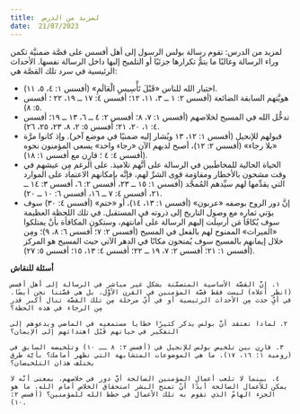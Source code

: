 ```yaml
---
title:  لمزيد من الدرس
date:  21/07/2023
---
```


لمزيد من الدرس:  تقوم رسالة بولس الرسول إلى أهل أفسس على قصَّة ضمنيَّة تكمن وراء الرسالة وغالبًا ما يتمُّ تكرارها جزئيًا أو التلميح إليها داخل الرسالة نفسها. الأحداث الرئيسية في سرد تلك القصَّة هي:

- اختيار الله للناس «قَبْلَ تَأْسِيسِ الْعَالَمِ» (أفسس ١: ٤، ٥، ١١).
- هويَّتهم السابقة الضائعة (أفسس ٢: ١ ــ ٣، ١١، ١٢؛ أفسس ٤: ١٧ ــ ١٩، ٢٢ ؛ أفسس ٥: ٨).
- تدخُّل الله في المسيح لخلاصهم (أفسس ١: ٧، ٨؛ أفسس ٢: ٤ ــ ٦، ١٣ ــ ١٩؛ أفسس ٤: ١، ٢٠، ٢١؛ أفسس ٥: ٢، ٨، ٢٣، ٢٥، ٢٦).
- قبولهم للإنجيل (أفسس ١: ١٢، ١٣ ويُشار إليه ضمنيًا في موضع آخر). وإذ كانوا مرَّة «بلا رجاء» (أفسس ٢: ١٢)، أصبح لديهم الآن «رجاء واحد» يسعى المؤمنون نحوه (أفسس ٤: ٤ ؛ قارِن مع أفسس ١: ١٨).
- الحياة الحالية للمخاطَبين في الرسالة على أنَّهم تلاميذ. على الرغم مِن عيشهم في وقت مشحون بالأخطار ومقاوَمة قوى الشرِّ لهم، فإنَّه بإمكانهم الاعتماد على الموارد التي يقدِّمها لهم سيِّدهم المُمجَّد (أفسس ١: ١٥ ــ ٢٣، أفسس ٢: ٦، أفسس ٣: ١٤ ــ ٢١، أفسس ٤: ٧ ــ ١٦، أفسس ٦: ١٠ ــ ٢٠).
- إنَّ دور الروح بوصفه «عربون» (أفسس ١: ١٣، ١٤)، أو «ختم» (أفسس ٤: ٣٠) سوف يؤتي ثماره مع وصول التاريخ إلى ذروته في المستقبل. في تلك اللحظة العظيمة سوف يُكافَأ مَن أرسِلَت إليهم الرسالة على أمانتهم، وستكون المكافأة بأنْ يمتلكوا «الميراث» الممنوح لهم بالفعل في المسيح (أفسس ٢: ٧؛ أفسس ٦: ٨، ٩)؛ ومِن خلال إيمانهم بالمسيح سوف يُمنحون مكانًا في الدهر الآتي حيث المسيح هو المركز (أفسس ١: ٢١؛ أفسس ٢: ٧، ١٩ ــ ٢٢؛ أفسس ٤: ١٣، ١٥؛ أفسس ٥: ٢٧).

**أسئلة للنقاش**

`١. إنَّ القصَّة الأساسية المتضمَّنة بشكل غير مباشر في الرسالة إلى أهل أفسس (انظر أعلاه) ليست فقط قصَّة المؤمنين في القرن الأوَّل، بل هي قصَّتنا نحن أيضًا. في أيِّ حدث مِن الأحداث الرئيسية أو في أيّ مرحلة مِن تلك القصَّة تنال أكبر قدر مِن الرجاء في هذه الحظة؟`

`٢. لماذا تعتقد أنَّ بولس يذكر كثيرًا خطايا مستمعيه في الماضي ويدعوهم إلى التفكير في حياتهم قَبْل اهتدائهم إلى الإيمان؟`

`٣. قارِن بين تلخيص بولس للإنجيل في (أفسس ٢: ٨ ــ ١٠) وتلخيصه السابق في (رومية ١: ١٦، ١٧). ما هي الموضوعات المتشابهة التي تظهر أمامك؟ بأيَّة طرق يختلف هذان التلخيصان؟`

`٤. بينما لا تلعب أعمال المؤمنين الصالحة أيَّ دور في خلاصهم، بمعنى أنَّه لا يمكن للأعمال الصالحة أبدًا أنْ تمنح البشر استحقاق الخلاص أمام الله، ما هو الجزء الهامّ الذي تقوم به تلك الأعمال في خطط الله للمؤمنين؟ (أفسس ٢: ١٠).`